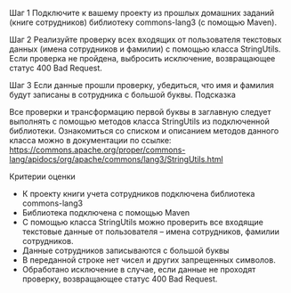 Шаг 1
Подключите к вашему проекту из прошлых домашних заданий 
(книге сотрудников) библиотеку commons-lang3 (с помощью Maven).

Шаг 2
Реализуйте проверку всех входящих от пользователя текстовых 
данных (имена сотрудников и фамилии) с помощью класса StringUtils.
Если проверка не пройдена, выбросить исключение, возвращающее 
статус 400 Bad Request.

Шаг 3
Если данные прошли проверку, убедиться, что имя и фамилия 
будут записаны в сотрудника с большой буквы.
Подсказка

Все проверки и трансформацию первой буквы в заглавную следует 
выполнять с помощью методов класса StringUtils из подключенной библиотеки.
Ознакомиться со списком и описанием методов данного класса можно 
в документации по ссылке:
https://commons.apache.org/proper/commons-lang/apidocs/org/apache/commons/lang3/StringUtils.html

Критерии оценки
- К проекту книги учета сотрудников подключена библиотека commons-lang3
- Библиотека подключена с помощью Maven
- С помощью класса StringUtils можно проверить все входящие
текстовые данные от пользователя – имена сотрудников, фамилии сотрудников.
- Данные сотрудников записываются с большой буквы
- В переданной строке нет чисел и других запрещенных символов.
- Обработано исключение в случае, если данные не проходят 
проверку, возвращающее статус 400 Bad Request.